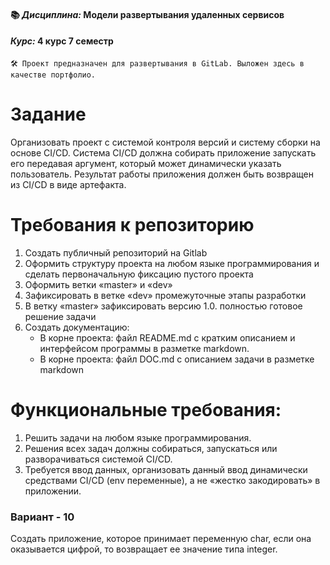 #### 📚 *Дисциплина:* Модели развертывания удаленных сервисов
####  *Курс:* 4 курс 7 семестр

```
🛠️ Проект предназначен для развертывания в GitLab. Выложен здесь в качестве портфолио.
```

# Задание
Организовать проект с системой контроля версий и систему сборки на основе CI/CD. Система CI/CD должна собирать приложение запускать его передавая аргумент, который может динамически указать пользователь. Результат работы приложения должен быть возвращен из CI/CD в виде артефакта.

# Требования к репозиторию
1.	Создать публичный репозиторий на Gitlab
2.	Оформить структуру проекта на любом языке программирования и сделать первоначальную фиксацию пустого проекта
3.	Оформить ветки «master» и «dev»
4.	Зафиксировать в ветке «dev» промежуточные этапы разработки
5.	В ветку «master» зафиксировать версию 1.0. полностью готовое решение задачи
6.	Создать документацию:
    * В корне проекта: файл README.md с кратким описанием и интерфейсом программы в разметке markdown.
    * В корне проекта: файл DOC.md с описанием задачи в разметке markdown

# Функциональные требования:
1.	Решить задачи на любом языке программирования.
2.	Решения всех задач должны собираться, запускаться или разворачиваться системой CI/CD.
3.	Требуется ввод данных, организовать данный ввод динамически средствами CI/CD (env переменные), а не «жестко закодировать» в приложении.



### Вариант - 10

Создать приложение, которое принимает переменную char, если она оказывается цифрой, то возвращает ее значение типа integer.
